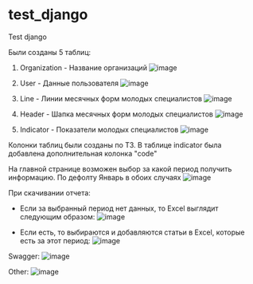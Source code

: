 # test_django
Test django

Были созданы 5 таблиц:

1. Organization - Название организаций
![image](https://github.com/user-attachments/assets/2bb58f09-7e71-48b3-a87c-eed7d36aa041)

2. User - Данные пользователя
![image](https://github.com/user-attachments/assets/0eff93e7-2e0b-447e-8be1-96992bcbeb3e)

3. Line - Линии месячных форм молодых специалистов
![image](https://github.com/user-attachments/assets/55e70da0-faaa-438b-bebe-aa79c6bce723)

4. Header - Шапка месячных форм молодых специалистов
![image](https://github.com/user-attachments/assets/52e34f79-b4b4-4fbe-8a57-01f463f845b3)
   
5. Indicator - Показатели молодых специалистов
![image](https://github.com/user-attachments/assets/293319dc-1531-414b-b257-0d23e6ac1271)


Колонки таблиц были созданы по ТЗ. В таблице indicator была добавлена дополнительная колонка "code"

На главной странице возможен выбор за какой период получить информацию. По дефолту Январь в обоих случаях
![image](https://github.com/user-attachments/assets/7f646fc0-0082-497d-9ee4-6f0cc1e1a17e)

При скачивании отчета:
  - Если за выбранный период нет данных, то Excel выглядит следующим образом:
![image](https://github.com/user-attachments/assets/197251c2-8f7b-4be0-b0a8-8f9e2d9e1687)

  - Если есть, то выбираются и добавляются статьи в Excel, которые есть за этот период:
![image](https://github.com/user-attachments/assets/63fc1f71-cc6e-4127-914b-3772d3e9be76)

Swagger:
![image](https://github.com/user-attachments/assets/a16fafda-c589-46fd-bd0b-723029da3132)

Other:
![image](https://github.com/user-attachments/assets/33d3ecff-7437-4efe-b560-6d4915df21bf)

